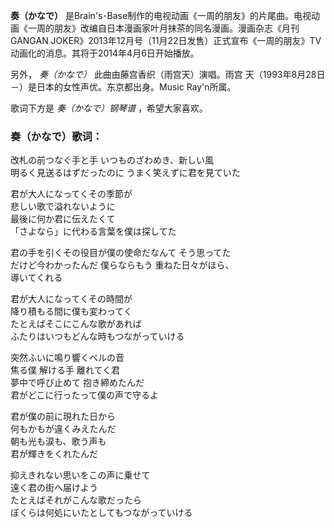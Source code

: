 

**奏（かなで）**
是Brain's･Base制作的电视动画《一周的朋友》的片尾曲。电视动画《一周的朋友》改编自日本漫画家叶月抹茶的同名漫画。漫画杂志《月刊GANGAN
JOKER》2013年12月号（11月22日发售）正式宣布《一周的朋友》TV动画化的消息。其将于2014年4月6日开始播放。

  
另外， _奏（かなで）_ 此曲由藤宫香织（雨宫天）演唱。雨宫 天（1993年8月28日－）是日本的女性声优。东京都出身。Music Ray'n所属。

  
歌词下方是 _奏（かなで）钢琴谱_ ，希望大家喜欢。

### 奏（かなで）歌词：

改札の前つなぐ手と手 いつものざわめき、新しい風  
明るく見送るはずだったのに うまく笑えずに君を見ていた

君が大人になってくその季節が  
悲しい歌で溢れないように  
最後に何か君に伝えたくて  
「さよなら」に代わる言葉を僕は探してた

君の手を引くその役目が僕の使命だなんて そう思ってた  
だけど今わかったんだ 僕らならもう 重ねた日々がほら、  
導いてくれる

君が大人になってくその時間が  
降り積もる間に僕も変わってく  
たとえばそこにこんな歌があれば  
ふたりはいつもどんな時もつながっていける

突然ふいに鳴り響くベルの音  
焦る僕 解ける手 離れてく君  
夢中で呼び止めて 抱き締めたんだ  
君がどこに行ったって僕の声で守るよ

君が僕の前に現れた日から  
何もかもが違くみえたんだ  
朝も光も涙も、歌う声も  
君が輝きをくれたんだ

抑えきれない思いをこの声に乗せて  
遠く君の街へ届けよう  
たとえばそれがこんな歌だったら  
ぼくらは何処にいたとしてもつながっていける

